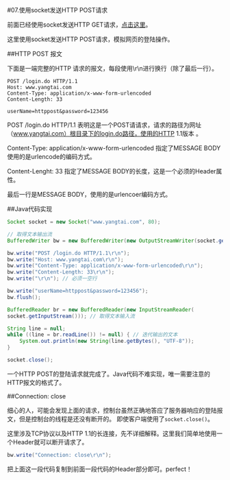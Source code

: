 #07.使用socket发送HTTP POST请求

  前面已经使用socket发送HTTP GET请求，<a href="https://github.com/cokepluscarbon/Java/blob/master/01.%E4%BD%BF%E7%94%A8socket%E5%8F%91%E9%80%81HTTP%20GET%E8%AF%B7%E6%B1%82.md" target="_blank">点击这里</a>。
  
  这里使用socket发送HTTP POST请求，模拟网页的登陆操作。
  
##HTTP POST 报文

  下面是一端完整的HTTP 请求的报文，每段使用\r\n进行换行（除了最后一行）。
  
```
POST /login.do HTTP/1.1
Host: www.yangtai.com
Content-Type: application/x-www-form-urlencoded
Content-Length: 33

userName=httppost&password=123456
```

  POST /login.do HTTP/1.1  表明这是一个POST请请求，请求的路径为网址（www.yangtai.com）根目录下的login.do路径，使用的HTTP 1.1版本 。
  
  Content-Type: application/x-www-form-urlencoded  指定了MESSAGE BODY使用的是urlencode的编码方式。
  
  Content-Lenght: 33 指定了MESSAGE BODY的长度，这是一个必须的Header属性。
  
  最后一行是MESSAGE BODY，使用的是urlencoer编码方式。
  
##Java代码实现

```java
Socket socket = new Socket("www.yangtai.com", 80);

// 取得文本输出流
BufferedWriter bw = new BufferedWriter(new OutputStreamWriter(socket.getOutputStream())); 

bw.write("POST /login.do HTTP/1.1\r\n");
bw.write("Host: www.yangtai.com\r\n");
bw.write("Content-Type: application/x-www-form-urlencoded\r\n");
bw.write("Content-Length: 33\r\n");
bw.write("\r\n"); // 必须一空行

bw.write("userName=httppost&password=123456");
bw.flush();

BufferedReader br = new BufferedReader(new InputStreamReader(
socket.getInputStream())); // 取得文本输入流

String line = null;
while ((line = br.readLine()) != null) { // 迭代输出的文本
    System.out.println(new String(line.getBytes(), "UTF-8"));
}

socket.close();
```

  一个HTTP POST的登陆请求就完成了。Java代码不难实现，唯一需要注意的HTTP报文的格式了。

##Connection: close

  细心的人，可能会发现上面的请求，控制台虽然正确地答应了服务器响应的登陆报文，但是控制台的线程是还没有断开的。
即使客户端使用了<code>socket.close()</code>。

  这里涉及TCP协议以及HTTP 1.1的长连接，先不详细解释。这里我们简单地使用一个Header就可以断开请求了。

```java
bw.write("Connection: close\r\n");
```

  把上面这一段代码复制到前面一段代码的Header部分即可。perfect！

